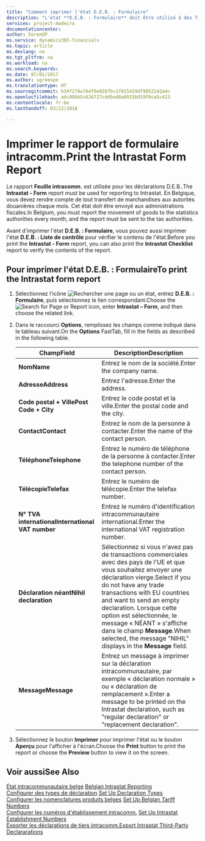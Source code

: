 ```yaml
---
title: "Comment imprimer l'état D.E.B. : Formulaire"
description: "L'état **D.E.B. : Formulaire** doit être utilisé à des fins de compte-rendu à Intrastat. En Belgique, vous devez rendre compte de tout transfert de marchandises aux autorités douanières chaque mois. Cet état doit être envoyé aux administrations fiscales."
services: project-madeira
documentationcenter: 
author: SorenGP
ms.service: dynamics365-financials
ms.topic: article
ms.devlang: na
ms.tgt_pltfrm: na
ms.workload: na
ms.search.keywords: 
ms.date: 07/01/2017
ms.author: sgroespe
ms.translationtype: HT
ms.sourcegitcommit: b34f276a764f0e828fbc1f015429df9852242a4c
ms.openlocfilehash: adc88bb5c626727cdd5ed8a0915b919f8ca5c423
ms.contentlocale: fr-be
ms.lasthandoff: 03/22/2018

---
```

# <a name="print-the-intrastat-form-report"></a><span data-ttu-id="a8335-104">Imprimer le rapport de formulaire intracomm.</span><span class="sxs-lookup"><span data-stu-id="a8335-104">Print the Intrastat Form Report</span></span>
<span data-ttu-id="a8335-105">Le rapport **Feuille intracomm.** est utilisée pour les déclarations D.E.B..</span><span class="sxs-lookup"><span data-stu-id="a8335-105">The **Intrastat - Form** report must be used for reporting to Intrastat.</span></span> <span data-ttu-id="a8335-106">En Belgique, vous devez rendre compte de tout transfert de marchandises aux autorités douanières chaque mois. Cet état doit être envoyé aux administrations fiscales.</span><span class="sxs-lookup"><span data-stu-id="a8335-106">In Belgium, you must report the movement of goods to the statistics authorities every month, and the report must be sent to the tax authorities.</span></span>  

<span data-ttu-id="a8335-107">Avant d'imprimer l'état **D.E.B. : Formulaire**, vous pouvez aussi imprimer l'état **D.E.B. : Liste de contrôle** pour vérifier le contenu de l'état.</span><span class="sxs-lookup"><span data-stu-id="a8335-107">Before you print the **Intrastat - Form** report, you can also print the **Intrastat Checklist** report to verify the contents of the report.</span></span>  

## <a name="to-print-the-intrastat-form-report"></a><span data-ttu-id="a8335-108">Pour imprimer l'état D.E.B. : Formulaire</span><span class="sxs-lookup"><span data-stu-id="a8335-108">To print the Intrastat form report</span></span>  

1.  <span data-ttu-id="a8335-109">Sélectionnez l'icône ![Rechercher une page ou un état](../../media/ui-search/search_small.png "icône Rechercher une page ou un état"), entrez **D.E.B. : Formulaire**, puis sélectionnez le lien correspondant.</span><span class="sxs-lookup"><span data-stu-id="a8335-109">Choose the ![Search for Page or Report](../../media/ui-search/search_small.png "Search for Page or Report icon") icon, enter **Intrastat – Form**, and then choose the related link.</span></span>  
2.  <span data-ttu-id="a8335-110">Dans le raccourci **Options**, remplissez les champs comme indiqué dans le tableau suivant.</span><span class="sxs-lookup"><span data-stu-id="a8335-110">On the **Options** FastTab, fill in the fields as described in the following table.</span></span>  

    |<span data-ttu-id="a8335-111">Champ</span><span class="sxs-lookup"><span data-stu-id="a8335-111">Field</span></span>|<span data-ttu-id="a8335-112">Description</span><span class="sxs-lookup"><span data-stu-id="a8335-112">Description</span></span>|  
    |---------------------------------|---------------------------------------|  
    |<span data-ttu-id="a8335-113">**Nom**</span><span class="sxs-lookup"><span data-stu-id="a8335-113">**Name**</span></span>|<span data-ttu-id="a8335-114">Entrez le nom de la société.</span><span class="sxs-lookup"><span data-stu-id="a8335-114">Enter the company name.</span></span>|  
    |<span data-ttu-id="a8335-115">**Adresse**</span><span class="sxs-lookup"><span data-stu-id="a8335-115">**Address**</span></span>|<span data-ttu-id="a8335-116">Entrez l'adresse.</span><span class="sxs-lookup"><span data-stu-id="a8335-116">Enter the address.</span></span>|  
    |<span data-ttu-id="a8335-117">**Code postal + Ville**</span><span class="sxs-lookup"><span data-stu-id="a8335-117">**Post Code + City**</span></span>|<span data-ttu-id="a8335-118">Entrez le code postal et la ville.</span><span class="sxs-lookup"><span data-stu-id="a8335-118">Enter the postal code and the city.</span></span>|  
    |<span data-ttu-id="a8335-119">**Contact**</span><span class="sxs-lookup"><span data-stu-id="a8335-119">**Contact**</span></span>|<span data-ttu-id="a8335-120">Entrez le nom de la personne à contacter.</span><span class="sxs-lookup"><span data-stu-id="a8335-120">Enter the name of the contact person.</span></span>|  
    |<span data-ttu-id="a8335-121">**Téléphone**</span><span class="sxs-lookup"><span data-stu-id="a8335-121">**Telephone**</span></span>|<span data-ttu-id="a8335-122">Entrez le numéro de téléphone de la personne à contacter.</span><span class="sxs-lookup"><span data-stu-id="a8335-122">Enter the telephone number of the contact person.</span></span>|  
    |<span data-ttu-id="a8335-123">**Télécopie**</span><span class="sxs-lookup"><span data-stu-id="a8335-123">**Telefax**</span></span>|<span data-ttu-id="a8335-124">Entrez le numéro de télécopie.</span><span class="sxs-lookup"><span data-stu-id="a8335-124">Enter the telefax number.</span></span>|  
    |<span data-ttu-id="a8335-125">**N° TVA international**</span><span class="sxs-lookup"><span data-stu-id="a8335-125">**International VAT number**</span></span>|<span data-ttu-id="a8335-126">Entrez le numéro d'identification intracommunautaire international.</span><span class="sxs-lookup"><span data-stu-id="a8335-126">Enter the international VAT registration number.</span></span>|  
    |<span data-ttu-id="a8335-127">**Déclaration néant**</span><span class="sxs-lookup"><span data-stu-id="a8335-127">**Nihil declaration**</span></span>|<span data-ttu-id="a8335-128">Sélectionnez si vous n'avez pas de transactions commerciales avec des pays de l'UE et que vous souhaitez envoyer une déclaration vierge.</span><span class="sxs-lookup"><span data-stu-id="a8335-128">Select if you do not have any trade transactions with EU countries and want to send an empty declaration.</span></span> <span data-ttu-id="a8335-129">Lorsque cette option est sélectionnée, le message « NÉANT » s'affiche dans le champ **Message**.</span><span class="sxs-lookup"><span data-stu-id="a8335-129">When selected, the message "NIHIL" displays in the **Message** field.</span></span>|  
    |<span data-ttu-id="a8335-130">**Message**</span><span class="sxs-lookup"><span data-stu-id="a8335-130">**Message**</span></span>|<span data-ttu-id="a8335-131">Entrez un message à imprimer sur la déclaration intracommunautaire, par exemple « déclaration normale » ou « déclaration de remplacement ».</span><span class="sxs-lookup"><span data-stu-id="a8335-131">Enter a message to be printed on the Intrastat declaration, such as "regular declaration" or "replacement declaration".</span></span>|  

3.  <span data-ttu-id="a8335-132">Sélectionnez le bouton **Imprimer** pour imprimer l'état ou le bouton **Aperçu** pour l'afficher à l'écran.</span><span class="sxs-lookup"><span data-stu-id="a8335-132">Choose the **Print** button to print the report or choose the **Preview** button to view it on the screen.</span></span>  
  
## <a name="see-also"></a><span data-ttu-id="a8335-133">Voir aussi</span><span class="sxs-lookup"><span data-stu-id="a8335-133">See Also</span></span>  
 <span data-ttu-id="a8335-134">[État intracommunautaire belge](belgian-intrastat-reporting.md) </span><span class="sxs-lookup"><span data-stu-id="a8335-134">[Belgian Intrastat Reporting](belgian-intrastat-reporting.md) </span></span>  
 <span data-ttu-id="a8335-135">[Configurer des types de déclaration](how-to-set-up-declaration-types.md) </span><span class="sxs-lookup"><span data-stu-id="a8335-135">[Set Up Declaration Types](how-to-set-up-declaration-types.md) </span></span>  
 <span data-ttu-id="a8335-136">[Configurer les nomenclatures produits belges](how-to-set-up-belgian-tariff-numbers.md) </span><span class="sxs-lookup"><span data-stu-id="a8335-136">[Set Up Belgian Tariff Numbers](how-to-set-up-belgian-tariff-numbers.md) </span></span>  
 <span data-ttu-id="a8335-137">[Configurer les numéros d'établissement intracomm.](how-to-set-up-intrastat-establishment-numbers.md) </span><span class="sxs-lookup"><span data-stu-id="a8335-137">[Set Up Intrastat Establishment Numbers](how-to-set-up-intrastat-establishment-numbers.md) </span></span>  
 [<span data-ttu-id="a8335-138">Exporter les déclarations de tiers intracomm.</span><span class="sxs-lookup"><span data-stu-id="a8335-138">Export Intrastat Third-Party Declararations</span></span>](how-to-export-intrastat-third-party-declararations.md)

